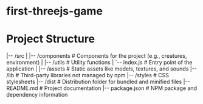 # first-threejs-game

# Project Structure

|-- /src
| |-- /components # Components for the project (e.g., creatures, environment)
| |-- /utils # Utility functions
| `-- index.js # Entry point of the application
|
|-- /assets # Static assets like models, textures, and sounds
|-- /lib # Third-party libraries not managed by npm
|-- /styles # CSS stylesheets
|-- /dist # Distribution folder for bundled and minified files
|-- README.md # Project documentation
|-- package.json # NPM package and dependency information
